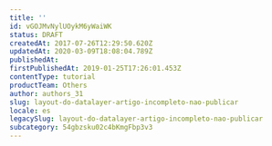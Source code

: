 ```yaml
---
title: ''
id: vGOJMvNylUOykM6yWaiWK
status: DRAFT
createdAt: 2017-07-26T12:29:50.620Z
updatedAt: 2020-03-09T18:08:04.789Z
publishedAt: 
firstPublishedAt: 2019-01-25T17:26:01.453Z
contentType: tutorial
productTeam: Others
author: authors_31
slug: layout-do-datalayer-artigo-incompleto-nao-publicar
locale: es
legacySlug: layout-do-datalayer-artigo-incompleto-nao-publicar
subcategory: 54gbzsku02c4bKmgFbp3v3
---
```



